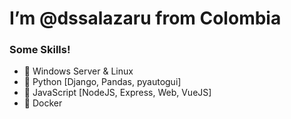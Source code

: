 # I’m @dssalazaru from Colombia

### Some Skills!
- 💠 Windows Server & Linux
- 💠 Python [Django, Pandas, pyautogui]
- 💠 JavaScript [NodeJS, Express, Web, VueJS]
- 💠 Docker

